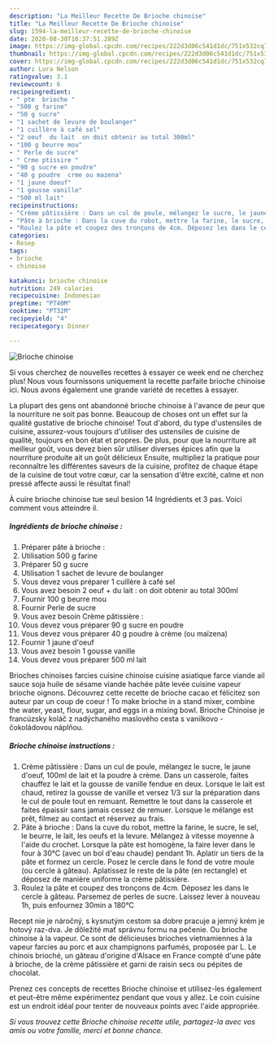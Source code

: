 ```yaml
---
description: "La Meilleur Recette De Brioche chinoise"
title: "La Meilleur Recette De Brioche chinoise"
slug: 1594-la-meilleur-recette-de-brioche-chinoise
date: 2020-08-30T16:37:51.289Z
image: https://img-global.cpcdn.com/recipes/222d3d06c541d1dc/751x532cq70/brioche-chinoise-photo-principale-de-la-recette.jpg
thumbnail: https://img-global.cpcdn.com/recipes/222d3d06c541d1dc/751x532cq70/brioche-chinoise-photo-principale-de-la-recette.jpg
cover: https://img-global.cpcdn.com/recipes/222d3d06c541d1dc/751x532cq70/brioche-chinoise-photo-principale-de-la-recette.jpg
author: Lura Nelson
ratingvalue: 3.1
reviewcount: 6
recipeingredient:
- " pte  brioche "
- "500 g farine"
- "50 g sucre"
- "1 sachet de levure de boulanger"
- "1 cuillère à café sel"
- "2 oeuf  du lait  on doit obtenir au total 300ml"
- "100 g beurre mou"
- " Perle de sucre"
- " Crme ptissire "
- "90 g sucre en poudre"
- "40 g poudre  crme ou mazena"
- "1 jaune doeuf"
- "1 gousse vanille"
- "500 ml lait"
recipeinstructions:
- "Crème pâtissière : Dans un cul de poule, mélangez le sucre, le jaune d&#39;oeuf, 100ml de lait et la poudre à crème. Dans un casserole, faites chauffez le lait et la gousse de vanille fendue en deux. Lorsque le lait est chaud, retirez la gousse de vanille et versez 1/3 sur la préparation dans le cul de poule tout en remuant. Remettre le tout dans la casserole et faites épaissir sans jamais cessez de remuer. Lorsque le mélange est prêt, filmez au contact et réservez au frais."
- "Pâte à brioche : Dans la cuve du robot, mettre la farine, le sucre, le sel, le beurre, le lait, les oeufs et la levure. Mélangez à vitesse moyenne à l&#39;aide du crochet. Lorsque la pâte est homogène, la faire lever dans le four à 30°C (avec un bol d&#39;eau chaude) pendant 1h. Aplatir un tiers de la pâte et formez un cercle. Posez le cercle dans le fond de votre moule (ou cercle à gâteau). Aplatissez le reste de la pâte (en rectangle) et déposez de manière uniforme la crème pâtissière."
- "Roulez la pâte et coupez des tronçons de 4cm. Déposez les dans le cercle à gâteau. Parsemez de perles de sucre. Laissez lever à nouveau 1h, puis enfournez 30min a 180°C"
categories:
- Resep
tags:
- brioche
- chinoise

katakunci: brioche chinoise 
nutrition: 249 calories
recipecuisine: Indonesian
preptime: "PT40M"
cooktime: "PT32M"
recipeyield: "4"
recipecategory: Dinner

---
```



![Brioche chinoise](https://img-global.cpcdn.com/recipes/222d3d06c541d1dc/751x532cq70/brioche-chinoise-photo-principale-de-la-recette.jpg)

Si vous cherchez de nouvelles recettes à essayer ce week end ne cherchez plus! Nous vous fournissons uniquement la recette parfaite brioche chinoise ici. Nous avons également une grande variété de recettes à essayer.

La plupart des gens ont abandonné brioche chinoise à l'avance de peur que la nourriture ne soit pas bonne. Beaucoup de choses ont un effet sur la qualité gustative de brioche chinoise! Tout d'abord, du type d'ustensiles de cuisine, assurez-vous toujours d'utiliser des ustensiles de cuisine de qualité, toujours en bon état et propres. De plus, pour que la nourriture ait meilleur goût, vous devez bien sûr utiliser diverses épices afin que la nourriture produite ait un goût délicieux Ensuite, multipliez la pratique pour reconnaître les différentes saveurs de la cuisine, profitez de chaque étape de la cuisine de tout votre cœur, car la sensation d'être excité, calme et non pressé affecte aussi le résultat final!

<!--inarticleads1-->

À cuire brioche chinoise tue seul besion 14 Ingrédients et 3 pas. Voici comment vous atteindre il.

##### Ingrédients de brioche chinoise :

1. Préparer  pâte à brioche :
1. Utilisation 500 g farine
1. Préparer 50 g sucre
1. Utilisation 1 sachet de levure de boulanger
1. Vous devez vous préparer 1 cuillère à café sel
1. Vous avez besoin 2 oeuf + du lait : on doit obtenir au total 300ml
1. Fournir 100 g beurre mou
1. Fournir  Perle de sucre
1. Vous avez besoin  Crème pâtissière :
1. Vous devez vous préparer 90 g sucre en poudre
1. Vous devez vous préparer 40 g poudre à crème (ou maïzena)
1. Fournir 1 jaune d&#39;oeuf
1. Vous avez besoin 1 gousse vanille
1. Vous devez vous préparer 500 ml lait


Brioches chinoises farcies cuisine chinoise cuisine asiatique farce viande ail sauce soja huile de sésame viande hachée pâte levée cuisine vapeur brioche oignons. Découvrez cette recette de brioche cacao et félicitez son auteur par un coup de coeur ! To make brioche in a stand mixer, combine the water, yeast, flour, sugar, and eggs in a mixing bowl. Brioche Chinoise je francúzsky koláč z nadýchaného maslového cesta s vanilkovo - čokoládovou náplňou. 

<!--inarticleads2-->

##### Brioche chinoise instructions :

1. Crème pâtissière : Dans un cul de poule, mélangez le sucre, le jaune d&#39;oeuf, 100ml de lait et la poudre à crème. Dans un casserole, faites chauffez le lait et la gousse de vanille fendue en deux. Lorsque le lait est chaud, retirez la gousse de vanille et versez 1/3 sur la préparation dans le cul de poule tout en remuant. Remettre le tout dans la casserole et faites épaissir sans jamais cessez de remuer. Lorsque le mélange est prêt, filmez au contact et réservez au frais.
1. Pâte à brioche : Dans la cuve du robot, mettre la farine, le sucre, le sel, le beurre, le lait, les oeufs et la levure. Mélangez à vitesse moyenne à l&#39;aide du crochet. Lorsque la pâte est homogène, la faire lever dans le four à 30°C (avec un bol d&#39;eau chaude) pendant 1h. Aplatir un tiers de la pâte et formez un cercle. Posez le cercle dans le fond de votre moule (ou cercle à gâteau). Aplatissez le reste de la pâte (en rectangle) et déposez de manière uniforme la crème pâtissière.
1. Roulez la pâte et coupez des tronçons de 4cm. Déposez les dans le cercle à gâteau. Parsemez de perles de sucre. Laissez lever à nouveau 1h, puis enfournez 30min a 180°C


Recept nie je náročný, s kysnutým cestom sa dobre pracuje a jemný krém je hotový raz-dva. Je dôležité mať správnu formu na pečenie. Ou brioche chinoise à la vapeur. Ce sont de délicieuses brioches vietnamiennes à la vapeur farcies au porc et aux champignons parfumés, proposée par L. Le chinois brioché, un gâteau d&#39;origine d&#39;Alsace en France compté d&#39;une pâte à brioche, de la crème pâtissière et garni de raisin secs ou pépites de chocolat. 

<!--inarticleads1-->

<p>
Prenez ces concepts de recettes Brioche chinoise et utilisez-les également et peut-être même expérimentez pendant que vous y allez. Le coin cuisine est un endroit idéal pour tenter de nouveaux points avec l'aide appropriée.
</p>

<p>
<i>Si vous trouvez cette Brioche chinoise recette utile, partagez-la avec vos amis ou votre famille, merci et bonne chance.</i>
</p>
